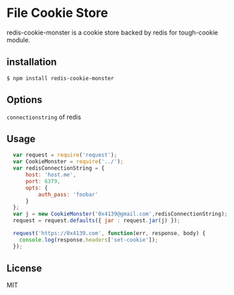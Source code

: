 # File Cookie Store

redis-cookie-monster is a cookie store backed by redis for tough-cookie module. 


## installation

    $ npm install redis-cookie-monster

## Options

  `connectionstring` of redis

## Usage
```javascript
  var request = require('request');
  var CookieMonster = require('../');
  var redisConnectionString = {
      host: 'host.me',
      port: 6379,
      opts: {
          auth_pass: 'foobar'
      }
  };
  var j = new CookieMonster('0x4139@gmail.com',redisConnectionString);
  request = request.defaults({ jar : request.jar(j) });

  request('https://0x4139.com', function(err, response, body) {
  	console.log(response.headers['set-cookie']);
  });
```
## License

 MIT
